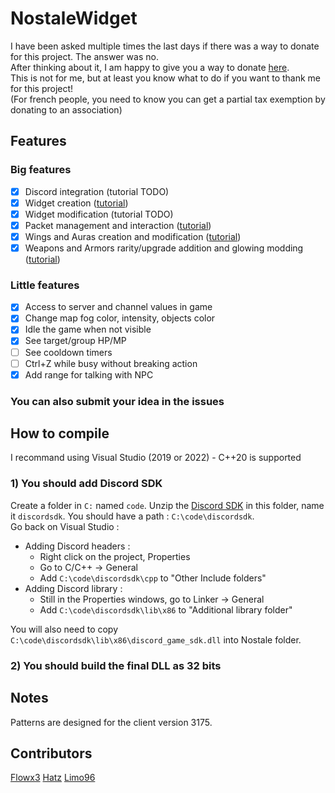 # NostaleWidget

I have been asked multiple times the last days if there was a way to donate for this project. The answer was no.\
After thinking about it, I am happy to give you a way to donate [here](https://donner.croix-rouge.fr/urgence-ukraine/~mon-don?_cv=1).\
This is not for me, but at least you know what to do if you want to thank me for this project!\
(For french people, you need to know you can get a partial tax exemption by donating to an association)

## Features
### Big features
- [x] Discord integration (tutorial TODO)
- [x] Widget creation ([tutorial](https://github.com/ApourtArtt/NostaleWidget/wiki/Windows-and-widgets))
- [x] Widget modification (tutorial TODO)
- [x] Packet management and interaction ([tutorial](https://github.com/ApourtArtt/NostaleWidget/wiki/Packet-management))
- [x] Wings and Auras creation and modification ([tutorial](https://github.com/ApourtArtt/NostaleWidget/wiki/Wings-management))
- [x] Weapons and Armors rarity/upgrade addition and glowing modding ([tutorial](https://github.com/ApourtArtt/NostaleWidget/wiki/Stuff-management))

### Little features
- [x] Access to server and channel values in game
- [x] Change map fog color, intensity, objects color
- [x] Idle the game when not visible
- [x] See target/group HP/MP
- [ ] See cooldown timers
- [ ] Ctrl+Z while busy without breaking action
- [x] Add range for talking with NPC

### You can also submit your idea in the issues

## How to compile
I recommand using Visual Studio (2019 or 2022) - C++20 is supported

### 1) You should add Discord SDK
Create a folder in `C:` named `code`. Unzip the [Discord SDK](https://dl-game-sdk.discordapp.net/2.5.6/discord_game_sdk.zip) in this folder, name it `discordsdk`. You should have a path : `C:\code\discordsdk`.\
Go back on Visual Studio :
- Adding Discord headers :
  - Right click on the project, Properties
  - Go to C/C++ -> General
  - Add `C:\code\discordsdk\cpp` to "Other Include folders"
- Adding Discord library :
  - Still in the Properties windows, go to Linker -> General
  - Add `C:\code\discordsdk\lib\x86` to "Additional library folder"

You will also need to copy `C:\code\discordsdk\lib\x86\discord_game_sdk.dll` into Nostale folder.

### 2) You should build the final DLL as 32 bits


## Notes
Patterns are designed for the client version 3175.

## Contributors

[Flowx3](https://github.com/Flowx3)
[Hatz](https://github.com/hatz02)
[Limo96](https://github.com/Limo96)
